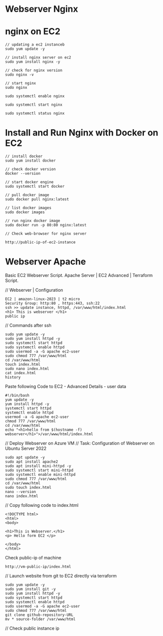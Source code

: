 # Webserver Nginx
# nginx on EC2
```
// updating a ec2 instanceb
sudo yum update -y

// install nginx server on ec2 
sudo yum install nginx -y

// check for nginx version
sudo nginx -v

// start nginx
sudo nginx

sudo systemctl enable nginx

sudo systemctl start nginx

sudo systemctl status nginx

```


# Install and Run Nginx with Docker on EC2
```
// install docker
sudo yum install docker

// check docker version
docker --version

// start docker engine
sudo systemctl start docker

// pull docker image 
sudo docker pull nginx:latest 

// list docker images
sudo docker images

// run nginx docker image 
sudo docker run -p 80:80 nginx:latest
   
// Check web-browser for nginx server

http://public-ip-of-ec2-instance
```

# Webserver Apache
Basic EC2 Webserver Script. Apache Server | EC2 Advanced | Terraform Script.

// Webserver | Configuration
```
EC2 | amazon-linux-2023 | t2 micro
Security Group: http:80 , https:443, ssh:22
ssh >> update instance, httpd, /var/www/html/index.html
<h1> This is webserver </h1>
public ip
```

// Commands after ssh

```
sudo yum update -y
sudo yum install httpd -y
sudo systemctl start httpd
sudo systemctl enable httpd
sudo usermod -a -G apache ec2-user
sudo chmod 777 /var/www/html
cd /var/www/html
touch index.html
sudo nano index.html
cat index.html
history
```

Paste following Code to
EC2 - Advanced Details - user data

```
#!/bin/bash
yum update -y
yum install httpd -y
systemctl start httpd
systemctl enable httpd
usermod -a -G apache ec2-user
chmod 777 /var/www/html
cd /var/www/html
echo "<h1>hello from $(hostname -f) webserver</h1>">/var/www/html/index.html
```

// Deploy Webserver on Azure VM
// Task: Configuration of Webserver on Ubuntu Server 2022
```
sudo apt update -y
sudo apt install apache2
sudo apt install mini-httpd -y
sudo systemctl start mini-httpd
sudo systemctl enable mini-httpd
sudo chmod 777 /var/www/html
cd /var/www/html
sudo touch index.html
nano --version
nano index.html
```
// Copy following code to index.html
```
<!DOCTYPE html>
<html>
<body>

<h1>This is Webserver.</h1>
<p> Hello form EC2 </p>

</body>
</html>
```

Check public-ip of machine
```
http://vm-public-ip/index.html
```

// Launch website from git to EC2 directly via terraform
```
sudo yum update -y
sudo yum install git -y
sudo yum install httpd -y
sudo systemctl start httpd
sudo systemctl enable httpd
sudo usermod -a -G apache ec2-user
sudo chmod 777 /var/www/html
git clone github-repository-URL
mv * source-folder /var/www/html
```
// Check public instance ip
